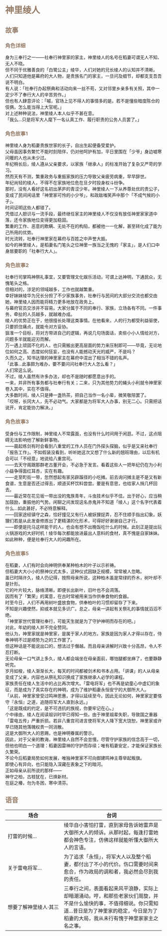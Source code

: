 # <font style="color:#967c68;">神里绫人</font>
## <font style="color:#967c68;">故事</font>
### <font style="color:#967c68;">角色详细</font>
身为三奉行之一——社奉行神里家的家主，神里绫人的名号在稻妻可谓无人不知、无人不晓。  
但不同于优雅善良的「白鹭公主」绫华，人们对她的兄长绫人的认知并不清晰。  
人们只知道他是幕府的大人物，是贵族名门的家主，一旦问及细节，却都支支吾吾说不明白。  
有人说：「社奉行办起祭典和活动向来一丝不苟，又对邻里乡亲多有关照，其中一定少不了奉行大人的辛苦劳作。」  
但也有人肆意评论：「嘁，官场上见不得人的事情多的是。若不是懂些暗度陈仓的伎俩，怎么能当得上大官呢。」  
对上述种种说法，神里绫人本人似乎不甚在意。  
「我么…只是将军大人麾下一名认真工作、履行职责的公务人员罢了。」

### <font style="color:#967c68;">角色故事1</font>


神里绫人身为稻妻贵族世家的长子，自出生起便备受爱护。  
父母虽因事务繁忙不能时刻陪伴，仍对他呵护有加，平日里围在「少爷」身边嘘寒问暖的人也从未少过。  
年纪稍长后，绫人遵从父亲要求，以家族「继承人」的标准开始了复杂又严苛的学习。  
然而天有不测，繁重政务与重振家族的压力导致父亲疲劳病重，早早辞世。  
年纪尚轻的绫人，不得不在家族地位危在旦夕时投身权斗纷争。  
那时，没有人看好这名初出茅庐的青涩少年。神里绫人一下从养尊处优的贵公子，变成了民间闲话里「神里家可怜的小少爷」，和政敌嗤笑声中那个「不成气候的小子」。  
时间证明这些人都错了。  
凭借过人胆识与一流手段，最终继任家主的神里绫人不仅没有放任神里家家道中落，还令家族地位变得更加稳固。  
繁重的工作、恶意的欺瞒、无处不在的构陷，都被他一一化解，甚至转化成了能为己所用的优势。  
时光流转，社奉行神里家在幕府与百姓之中声誉大振。  
如今的神里绫人，是稻妻名门笔头之位神里一族当之无愧的「家主」，是人们口中身居要职的「社奉行大人」。





### <font style="color:#967c68;">角色故事2</font>
社奉行司掌鸣神祭礼事宜，又要管理文化娱乐活动，可谓上达神明，下通民众，无愧笔头之格。  
但相对的，涉足的领域越多，工作也就越繁重。  
幸好妹妹绫华为兄长分担了不少家族事务，社奉行与民间的大部分交流也都交由她，神里绫人因而能将精力更多地放在政务上。  
与幕府官员交涉并不容易。大家分属于不同的奉行、家族，立场各有不同。一件事务，牵扯的人员越多，就越难办成。  
绫人的优势正在于，他很擅长处理这类事情。在他看来，人的行为都受利益驱使，只要抓住痛点，就能令对方妥协。  
狙准一个目标，将对方带进自己的逻辑，再说几句场面话，卖些小小人情给对方，问题多半就能迎刃而解。  
万一遇上顽固不化的人，也只需搬出更高层面的势力来压制即可——毕竟，无论地位如何之高、态度如何狂妄，也没有人能撼动天光的威严，不是吗？  
久而久之，知书达理的神里家主在幕府中混出了相当不错的名声。  
「此事…此事颇为难办，要不要问问社奉行大人怎么看？」  
人们常这么说。  
不过，绫人虽然有许多办法，却也不是随时都愿意出手的。  
一来，并非所有事务都与社奉行有关；二来，只为其他势力的蝇头小利就令神里家卷入其中，实在不值得。  
大多数时间，绫人只是捧一盏热茶，把自己当作一名小辈，微笑敬陪罢了。  
「哎呀，长冈大人，先不必动气。大家都是为将军大人办事，别无二心。只需把话说开，肯定能协力解决。」





### <font style="color:#967c68;">角色故事3</font>
受身份与工作限制，神里绫人不常露面，也没有什么时间用于闲逛。不过，这点阻碍无法影响他了解新鲜事物。  
——晨起练剑有时会看到八重堂的工作人员在门外探头探脑，似乎是又来社奉行「报告工作」。不如假装没看到，听听她这次又想了什么新的翘班理由，以后有机会可以「不经意」地说给八重宫司。  
——去天守阁跟那群老古董开会，不必急于发言。看着这些人一把年纪仍在为小利小益争得面红耳赤，实在有趣。  
——走至町街一带，忽然想起有家另辟蹊径的小吃摊。前去询问摊主是不是又有新食谱，生意是否还过得去，顺道买杯饮料尝尝。要是有意思，也给家人捎几杯回去。  
——最近常在花见坂一带出没的鬼族青年，斗虫技术似乎不佳。出于好心，应当稍加鼓励，重振他的气势。闲聊之间发现这名赤鬼并不知道「绫人」这个名字代表着什么…如此甚好，不必特意解释。  
——回家途经镇守之森，恰好撞见又有行人被妖狸捉弄，忍不住顺手指出幻象。妖狸们若是从此发奋修炼出了更精湛的化形术，可得好好谢谢自己才行。  
——即便是托马这样能干的人，也会有想不出晚饭吃什么的时候。此刻正是提出玩火锅游戏的大好时机！绫华每次都能放进最出人意料的食材，真不愧是自家妹妹。  
如此种种，便是社奉行大人的闲趣所在。





### <font style="color:#967c68;">角色故事5</font>
在稻妻，人们有时会向神明供奉某种柏木的叶子以示祈祷。  
但稻妻大大小小的祭神仪式太多，这种仪式因缺乏规模，常常被人忽略。  
虽已时隔许久，绫人仍记得，按照母亲所说，这种柏木虽是常绿的乔木，树叶却不是针形。  
它的叶片较大，脉络清晰。即便长出新叶，旧叶也不会凋落。  
因而有了「繁荣」的寓意，在古时常被用来当作供奉食物的食器。  
时至今日，人们不再用树叶盛放食物，供奉柏叶的习惯却留存了下来。  
不知是兴趣使然，抑或本就见多识广。总之，母亲一讲起有关祭礼的事情就滔滔不绝。  
「神里家世代管理社奉行，可能天生就是为了守护神明而存在的吧。」  
对此，年幼的绫人并不完全赞同。  
他认为，神里家就是神里家，是属于家人的地方。家族是因为家人才得以存在，侍奉神明不过是顺势为之的工作罢了。  
但这种话是不能说出口的，想法过于僭越。而且母亲讲解时兴致十分高昂，令人不忍打断。  
无论母亲一口气讲上多久，绫人都会端坐在母亲面前，哪怕腿都坐麻了，也要静静听完。  
岁月如梭，绫人渐渐长大，每天的时间都被剑术和书本占用。「讲课」的人从母亲变成了父亲，内容也从祭礼知识换成了家族继承人必学的课程。  
家族责任在绫人生活中的占比再次增大。「雷电将军」也不再是幼童心中虚幻的象征，而是成为了真实存在的神明，成为了维护稻妻永恒安宁的大御所大人。  
「从前，神里家曾受过鸣神恩惠，才得以延续至今。因此无论如何，神里家定要恪守『永恒』之道，追随将军大人直到永远。」  
「这是既成的约定，是不可违抗的族规，你要牢记在心。」  
个中缘由，绫人在阅读祖训时早已得知一些。由于神里祖辈失职，导致国之重器「雷电五传」严重折损。若非八重宫司进言使将军大人降下宽大饶恕，神里家或许早已随其他落魄权贵一同消散。  
这是大御所大人的恩赐，也是神明眷属的警示。  
因此，对于父亲的教诲，神里绫人自然不会怠慢。尽管守护家族的信念高于一切，但他也明白一个道理：稻妻因雷神的守护而存续；唯有稻妻安定，才能保证家族长久繁荣。  
不论今后稻妻局势如何发展，唯独神里家不可向御建鸣神主尊举起叛旗。  
即使心有异向，也只能隐入深藏在表象之下的暗河。  
正如母亲从前所说的那样——  
神守之柏，古枝犹在，已焕新材。  
在庭之椿，勿为冬困，寒中清芬。





## <font style="color:#967c68;">语音</font>


<table>
        <thead>
            <tr>
                <th>场合</th>
                <th>台词</th>
            </tr>
        </thead>
        <tbody>
            <tr>
                <td> 打雷的时候…</td>
                <td>
                    绫华自小害怕打雷，直到家母告诉她雷声是大御所大人的倾诉。从那时起，每逢打雷她都会神色专注，仿佛这样就能听懂大御所大人的言语。
                </td>
            </tr>
            <tr>
                <td> 关于雷电将军…</td>
                <td>
                    为了追求「永恒」，将军大人以及整个稻妻，都付出了不小的代价。伤口需要时间来愈合，作为政局的调和者，我必然会尽到我的责任。
                </td>
            </tr>
            <tr>
                <td class = "audio-tbale" > 想要了解神里绫人·其三</td>
                <td>
                    三奉行之间，表面看起来风平浪静，实际上却暗潮涌动。哼，和那些老家伙们周旋，并不是什么愉快的事，不值得细说。你只需知道…昔日是为了神里家的稳定，今日是为了稻妻的大局，我从未行有愧于神里家家主之名之事。
                </td>
            </tr>
        </tbody>
</table>

<style>
    .audio-tbale {
    white-space: nowrap; /* 防止内容换行 */
}
</style>
